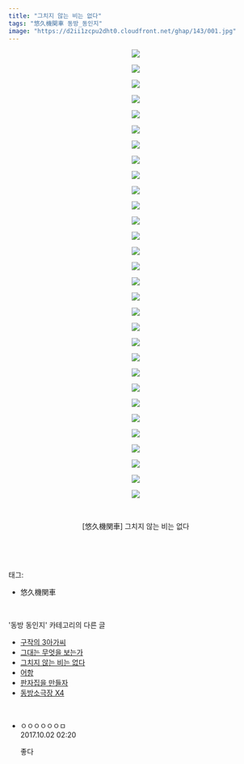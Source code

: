 ```yaml
---
title: "그치지 않는 비는 없다"
tags: "悠久機関車 동방_동인지"
image: "https://d2ii1zcpu2dht0.cloudfront.net/ghap/143/001.jpg"
---
```

<div class="article">
<p style="text-align: center; clear: none; float: none;"><img src="{{ site.imgserver9 }}/ghap/143/001.jpg"/></p>
<p style="text-align: center; clear: none; float: none;"><img src="{{ site.imgserver9 }}/ghap/143/002.jpg"/></p>
<p style="text-align: center; clear: none; float: none;"><img src="{{ site.imgserver9 }}/ghap/143/003.jpg"/></p>
<p style="text-align: center; clear: none; float: none;"><img src="{{ site.imgserver9 }}/ghap/143/004.jpg"/></p>
<p style="text-align: center; clear: none; float: none;"><img src="{{ site.imgserver9 }}/ghap/143/005.jpg"/></p>
<p style="text-align: center; clear: none; float: none;"><img src="{{ site.imgserver9 }}/ghap/143/006.jpg"/></p>
<p style="text-align: center; clear: none; float: none;"><img src="{{ site.imgserver9 }}/ghap/143/007.jpg"/></p>
<p style="text-align: center; clear: none; float: none;"><img src="{{ site.imgserver9 }}/ghap/143/008.jpg"/></p>
<p style="text-align: center; clear: none; float: none;"><img src="{{ site.imgserver9 }}/ghap/143/009.jpg"/></p>
<p style="text-align: center; clear: none; float: none;"><img src="{{ site.imgserver9 }}/ghap/143/010.jpg"/></p>
<p style="text-align: center; clear: none; float: none;"><img src="{{ site.imgserver9 }}/ghap/143/011.jpg"/></p>
<p style="text-align: center; clear: none; float: none;"><img src="{{ site.imgserver9 }}/ghap/143/012.jpg"/></p>
<p style="text-align: center; clear: none; float: none;"><img src="{{ site.imgserver9 }}/ghap/143/013.jpg"/></p>
<p style="text-align: center; clear: none; float: none;"><img src="{{ site.imgserver9 }}/ghap/143/014.jpg"/></p>
<p style="text-align: center; clear: none; float: none;"><img src="{{ site.imgserver9 }}/ghap/143/015.jpg"/></p>
<p style="text-align: center; clear: none; float: none;"><img src="{{ site.imgserver9 }}/ghap/143/016.jpg"/></p>
<p style="text-align: center; clear: none; float: none;"><img src="{{ site.imgserver9 }}/ghap/143/017.jpg"/></p>
<p style="text-align: center; clear: none; float: none;"><img src="{{ site.imgserver9 }}/ghap/143/018.jpg"/></p>
<p style="text-align: center; clear: none; float: none;"><img src="{{ site.imgserver9 }}/ghap/143/019.jpg"/></p>
<p style="text-align: center; clear: none; float: none;"><img src="{{ site.imgserver9 }}/ghap/143/020.jpg"/></p>
<p style="text-align: center; clear: none; float: none;"><img src="{{ site.imgserver9 }}/ghap/143/021.jpg"/></p>
<p style="text-align: center; clear: none; float: none;"><img src="{{ site.imgserver9 }}/ghap/143/022.jpg"/></p>
<p style="text-align: center; clear: none; float: none;"><img src="{{ site.imgserver9 }}/ghap/143/023.jpg"/></p>
<p style="text-align: center; clear: none; float: none;"><img src="{{ site.imgserver9 }}/ghap/143/024.jpg"/></p>
<p style="text-align: center; clear: none; float: none;"><img src="{{ site.imgserver9 }}/ghap/143/025.jpg"/></p>
<p style="text-align: center; clear: none; float: none;"><img src="{{ site.imgserver9 }}/ghap/143/026.jpg"/></p>
<p style="text-align: center; clear: none; float: none;"><img src="{{ site.imgserver9 }}/ghap/143/027.jpg"/></p>
<p style="text-align: center; clear: none; float: none;"><img src="{{ site.imgserver9 }}/ghap/143/028.jpg"/></p>
<p style="text-align: center; clear: none; float: none;"><img src="{{ site.imgserver9 }}/ghap/143/029.jpg"/></p>
<p style="text-align: center; clear: none; float: none;"><img src="{{ site.imgserver9 }}/ghap/143/030.jpg"/></p>
<p style="text-align: center; clear: none; float: none;"><br/></p>
<p style="text-align: center; clear: none; float: none;">[悠久機関車] 그치지 않는 비는 없다</p>
<p><br/></p>
</div><br/>
<div class="tagTrail">
<p>태그: </p>
<ul>
<li>悠久機関車</li>
</ul>
</div><br/>
<div class="another">
<p>'동방 동인지' 카테고리의 다른 글</p>
<ul>
<li><a href="/ghap_145">구작의 3아가씨</a></li>
<li><a href="/ghap_144">그대는 무엇을 보는가</a></li>
<li><a href="/ghap_143">그치지 않는 비는 없다</a></li>
<li><a href="/ghap_142">어항</a></li>
<li><a href="/ghap_141">판자집을 만들자</a></li>
<li><a href="/ghap_139">동방소극장 X4</a></li>
</ul>
</div><br/>
<div class="cb_module cb_fluid">
<div class="cb_wrt cb_profile">
<div class="comment">
<ul>
<li class="cb_thumb_off" id="comment15094739">
<div class="cb_comment_area">
<div class="cb_info_area">
<div class="cb_section">
<span class="cb_nick_name">ㅇㅇㅇㅇㅇㅇㅁ</span>
</div>
<div class="cb_section">
<span class="cb_date">2017.10.02 02:20 </span>
</div>
</div>
<div class="cb_dsc_comment">
<p class="cb_dsc">
											좋다
										</p>
</div>
</div></li>
</ul>
</div>
</div><!-- commentList close -->
</div><br/>
